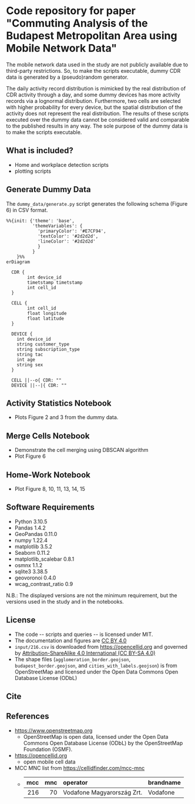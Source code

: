 # Code repository for paper "Commuting Analysis of the Budapest Metropolitan Area using Mobile Network Data"

The mobile network data used in the study are not publicly available due to third-party restrictions. So, to make the scripts executable, dummy CDR data is generated by a (pseudo)random generator.

The daily activity record distribution is mimicked by the real distribution of CDR activity through a day, and some dummy devices has more activity records via a lognormal distribution. Furthermore, two cells are selected with higher probability for every device, but the spatial distribution of the activity does not represent the real distribution.
The results of these scripts executed over the dummy data cannot be considered valid and comparable to the published results in any way.
The sole purpose of the dummy data is to make the scripts executable.


## What is included?

- Home and workplace detection scripts
- plotting scripts


## Generate Dummy Data

The `dummy_data/generate.py` script generates the following schema (Figure 6) in CSV format.

```mermaid
%%{init: {'theme': 'base',
          'themeVariables': {
            'primaryColor': '#E7CF94',
            'textColor': '#2d2d2d',
            'lineColor': '#2d2d2d'
            }
          }
    }%%
erDiagram

  CDR {
        int device_id
        timetstamp timetstamp
        int cell_id
  }

  CELL {
        int cell_id
        float longitude
        float latitude
  }

  DEVICE {
    int device_id
    string customer_type
    string subscription_type
    string tac
    int age
    string sex
  }

  CELL ||--o{ CDR: ""
  DEVICE ||--|{ CDR: ""
```

## Activity Statistics Notebook

- Plots Figure 2 and 3 from the dummy data.


## Merge Cells Notebook

- Demonstrate the cell merging using DBSCAN algorithm
- Plot Figure 6


## Home-Work Notebook

- Plot Figure 8, 10, 11, 13, 14, 15


## Software Requirements

- Python 3.10.5
- Pandas 1.4.2
- GeoPandas 0.11.0
- numpy 1.22.4
- matplotlib 3.5.2
- Seaborn 0.11.2
- matplotlib_scalebar 0.8.1
- osmnx 1.1.2
- sqlite3 3.38.5
- geovoronoi 0.4.0
- wcag_contrast_ratio 0.9

N.B.: The displayed versions are not the minimum requirement, but the versions used in the study and in the notebooks.


## License

- The code -- scripts and queries -- is licensed under MIT.
- The documentation and figures are [CC BY 4.0](https://creativecommons.org/licenses/by/4.0/)
- `input/216.csv` is downloaded from https://opencellid.org and governed by [Attribution-ShareAlike 4.0 International (CC BY-SA 4.0)](https://creativecommons.org/licenses/by-sa/4.0/)
- The shape files (`agglomeration_border.geojson`, `budapest_border.geojson`, and `cities_with_labels.geojson`) is from OpenStreetMap and licensed under the Open Data Commons Open Database License (ODbL)


## Cite




## References

- https://www.openstreetmap.org
    - OpenStreetMap is open data, licensed under the Open Data Commons Open Database License (ODbL) by the OpenStreetMap Foundation (OSMF).
- https://opencellid.org
    - open mobile cell data
- MCC MNC list from https://cellidfinder.com/mcc-mnc
    - |mcc|mnc|operator                  |brandname|
      |--:|--:|:-------------------------|:--------|
      |216| 70|Vodafone Magyarország Zrt.|Vodafone |
